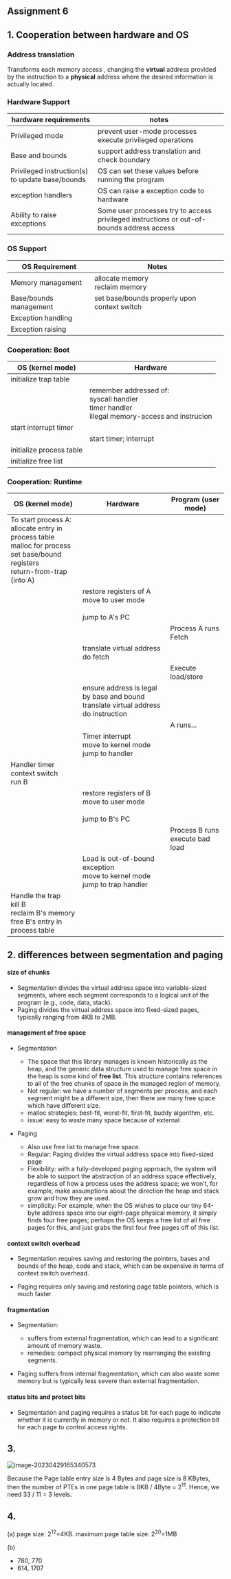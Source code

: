 ## Assignment 6

## 1. Cooperation between hardware and OS

### Address translation

Transforms each memory access , changing the **virtual** address provided by the instruction to a **physical** address where the desired information is actually located.

### Hardware Support

| hardware requirements                           | notes                                                        |
| ----------------------------------------------- | ------------------------------------------------------------ |
| Privileged mode                                 | prevent user-mode processes execute privileged operations    |
| Base and bounds                                 | support  address translation and check boundary              |
| Privileged instruction(s) to update base/bounds | OS can set these values before running the program           |
| exception handlers                              | OS can raise a exception code to hardware                    |
| Ability to raise exceptions                     | Some user processes try to access privileged instructions or out-of-bounds address access |

### OS Support

| OS Requirement         | Notes                                        |
| ---------------------- | -------------------------------------------- |
| Memory management      | allocate memory<br />reclaim memory<br />    |
| Base/bounds management | set base/bounds properly upon context switch |
| Exception handling     |                                              |
| Exception raising      |                                              |

### Cooperation: Boot

| OS (kernel mode)         | Hardware                                                     |
| ------------------------ | ------------------------------------------------------------ |
| initialize trap table    |                                                              |
|                          | remember addressed of:<br />syscall handler<br />timer handler<br />illegal memory-access and instrucion |
| start interrupt timer    |                                                              |
|                          | start timer; interrupt                                       |
| initialize process table |                                                              |
| initialize free list     |                                                              |

### Cooperation: Runtime

| OS (kernel mode)                                             | Hardware                                                     | Program (user mode)                  |
| ------------------------------------------------------------ | ------------------------------------------------------------ | ------------------------------------ |
| To start process A:<br />allocate entry in process table<br />malloc for process<br />set base/bound registers<br />return-from-trap (into A) |                                                              |                                      |
|                                                              | restore registers of A<br />move to user mode<br /><br />jump to A's PC |                                      |
|                                                              |                                                              | Process A runs<br /> Fetch           |
|                                                              | translate virtual address<br />do fetch                      |                                      |
|                                                              |                                                              | Execute load/store                   |
|                                                              | ensure address is legal by base and bound<br />translate virtual address<br />do instruction |                                      |
|                                                              |                                                              | A runs...                            |
|                                                              | Timer interrupt<br />move to kernel mode<br />jump to handler |                                      |
| Handler timer<br />context switch<br />run B                 |                                                              |                                      |
|                                                              | restore registers of B<br />move to user mode<br /><br />jump to B's PC |                                      |
|                                                              |                                                              | Process B runs<br />execute bad load |
|                                                              | Load is out-of-bound exception<br />move to kernel mode<br />jump to trap handler |                                      |
| Handle the trap<br />kill B<br />reclaim B's memory<br />free B's entry in process table |                                                              |                                      |



## 2. differences between segmentation and paging

#### size of chunks

- Segmentation divides the virtual address space into variable-sized segments, where each segment corresponds to a logical unit of the program (e.g., code, data, stack).
- Paging divides the virtual address space into fixed-sized pages, typically ranging from 4KB to 2MB.

#### management of free space

- Segmentation
  - The space that this library manages is known historically as the heap, and the generic data structure used to manage free space in the heap is some kind of **free list**. This structure contains references to all of the free chunks of space in the managed region of memory. 
  - Not regular: we have a number of segments per process, and each segment might be a different size, then there are many free space which have different size.
  - malloc strategies: best-fit, worst-fit, first-fit, buddy algorithm, etc.
  - issue: easy to waste many space because of external 

- Paging
  - Also use free list to manage free space.
  - Regular: Paging divides the virtual address space into fixed-sized page
  - Flexibility: with a fully-developed paging approach, the system will be able to support the abstraction of an address space effectively, regardless of how a process uses the address space; we won’t, for example, make assumptions about the direction the heap and stack grow and how they are used.
  - simplicity: For example, when the OS wishes to place our tiny 64-byte address space into our eight-page physical memory, it simply finds four free pages; perhaps the OS keeps a free list of all free pages for this, and just grabs the first four free pages off of this list.

#### context switch overhead

- Segmentation requires saving and restoring the pointers, bases and bounds of the heap, code and stack, which can be expensive in terms of context switch overhead.

- Paging requires only saving and restoring page table pointers, which is much faster.

#### fragmentation

- Segmentation:
  - suffers from external fragmentation, which can lead to a significant amount of memory waste.
  - remedies: compact physical memory by rearranging the existing segments.

- Paging suffers from internal fragmentation, which can also waste some memory but is typically less severe than external fragmentation.

#### status bits and protect bits

- Segmentation and paging requires a status bit for each page to indicate whether it is currently in memory or not. It also requires a protection bit for each page to control access rights.



## 3.

![image-20230429165340573](P:\CS334-OS\ass06\3code)

Because the Page table entry size is 4 Bytes and page size is 8 KBytes, then the number of PTEs in one page table is 8KB / 4Byte = 2<sup>11</sup>. Hence, we need 33 / 11 = 3 levels.



## 4. 

(a) page size: 2<sup>12</sup>=4KB. maximum page table size: 2<sup>20</sup>=1MB

(b) 

- 780, 770
- 614, 1707